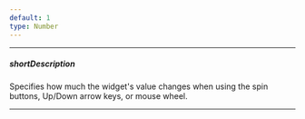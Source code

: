 ```yaml
---
default: 1
type: Number
---
```

---
##### shortDescription
Specifies how much the widget's value changes when using the spin buttons, Up/Down arrow keys, or mouse wheel.

---
